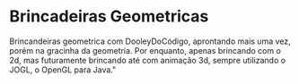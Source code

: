 # Brincadeiras Geometricas
Brincandeiras geometrica com DooleyDoCódigo, aprontando mais uma vez, porém na gracinha da geometria. Por enquanto, apenas brincando com o 2d, mas futuramente brincando até com animação 3d, sempre utilizando o JOGL, o OpenGL para Java."
